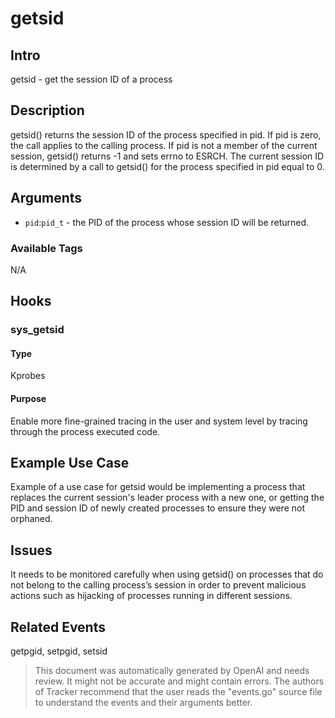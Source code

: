 
# getsid

## Intro
getsid - get the session ID of a process

## Description
getsid() returns the session ID of the process specified in pid. If pid is zero, the  call applies to the calling process.  If pid is not a member of the current  session, getsid() returns -1 and sets errno to ESRCH. The current session ID is  determined by a call to getsid() for the process specified in pid equal to 0.

## Arguments
* `pid`:`pid_t` - the PID of the process whose session ID will be returned.

### Available Tags
N/A

## Hooks
### sys_getsid
#### Type
Kprobes
#### Purpose
Enable more fine-grained tracing in the user and system level by tracing 
through the process executed code.

## Example Use Case
Example of a use case for getsid would be implementing a process that 
replaces the current session's leader process with a new one, or getting 
the PID and session ID of newly created processes to ensure they were not 
orphaned.

## Issues
It needs to be monitored carefully when using getsid() on processes that 
do not belong to the calling process’s session in order to prevent malicious 
actions such as hijacking of processes running in different sessions.

## Related Events
getpgid, setpgid, setsid

> This document was automatically generated by OpenAI and needs review. It might
> not be accurate and might contain errors. The authors of Tracker recommend that
> the user reads the "events.go" source file to understand the events and their
> arguments better.
